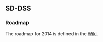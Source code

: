 ## SD-DSS
### Roadmap
The roadmap for 2014 is defined in the [Wiki](https://github.com/arhs/sd-dss/wiki/Roadmap-for-2014).